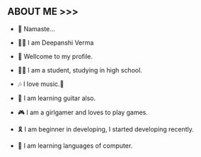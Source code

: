 ## ABOUT ME >>>

* 🙏 Namaste...

* 👩‍🦱 I am Deepanshi Verma

* 🎉 Wellcome to my profile.

* 👨‍💻 I am a student, studying in high school.

* 🎶 I love music.🎸
  
* 🎸 I am learning guitar also.

* 🎮 I am a girlgamer and loves to play games.

* 🎗  I am beginner in developing, I started developing recently.

* 🎀 I am learning languages of computer.




